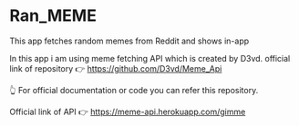 # Ran_MEME
This app fetches random memes from Reddit and shows in-app

In this app i am using meme fetching API which is created by D3vd.
official link of repository 👉 https://github.com/D3vd/Meme_Api

👆 For official documentation or code you can refer this repository.

Official link of API 👉 https://meme-api.herokuapp.com/gimme
